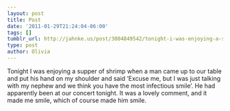```yaml
---
layout: post
title: Post
date: '2011-01-29T21:24:04-06:00'
tags: []
tumblr_url: http://jahnke.us/post/3004849542/tonight-i-was-enjoying-a-supper-of-shrimp-when-a
type: post
author: Olivia
---
```


Tonight I was enjoying a supper of shrimp when a man came up to our table and put his hand on my shoulder and said ‘Excuse me, but I was just talking with my nephew and we think you have the most infectious smile’. He had apparently been at our concert tonight. It was a lovely comment, and it made me smile, which of course made him smile. 
